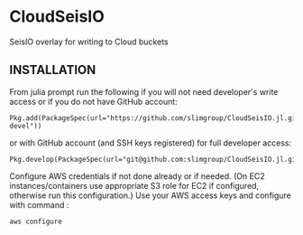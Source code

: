 # CloudSeisIO

SeisIO overlay for writing to Cloud buckets

## INSTALLATION

From julia prompt run the following if you will not need developer's write access or if you do not have GitHub account:

```
Pkg.add(PackageSpec(url="https://github.com/slimgroup/CloudSeisIO.jl.git",rev="v07-devel"))
```

or with GitHub account (and SSH keys registered) for full developer access:

```
Pkg.develop(PackageSpec(url="git@github.com:slimgroup/CloudSeisIO.jl.git"))
```

Configure AWS credentials if not done already or if needed. (On EC2 instances/containers use appropriate S3 role for EC2 if configured, otherwise run this configuration.) Use your AWS access keys and configure with command :

```
aws configure
```

